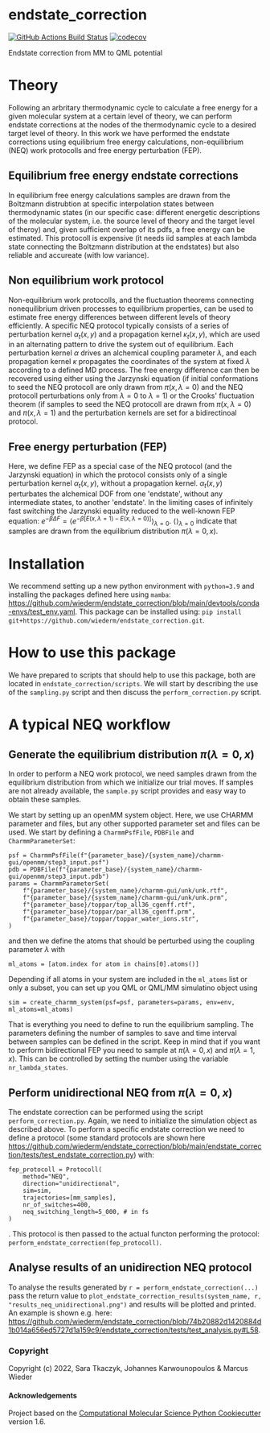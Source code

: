 endstate_correction
==============================
[//]: # (Badges)
[![GitHub Actions Build Status](https://github.com/wiederm/endstate_correction/workflows/CI/badge.svg)](https://github.com/wiederm/endstate_correction/actions?query=workflow%3ACI)
[![codecov](https://codecov.io/gh/wiederm/endstate_correction/branch/main/graph/badge.svg)](https://codecov.io/gh/wiederm/endstate_correction/branch/main)


Endstate correction from MM to QML potential

# Theory

Following an arbritary thermodynamic cycle to calculate a free energy for a given molecular system at a certain level of theory, we can perform endstate corrections at the nodes of the thermodynamic cycle to a desired target level of theory.
In this work we have performed the endstate corrections using equilibrium free energy calculations, non-equilibrium (NEQ) work protocolls and free energy perturbation (FEP).

## Equilibrium free energy endstate corrections
In equilibrium free energy calculations samples are drawn from the Boltzmann distrubtion at specific interpolation states between thermodynamic states (in our specific case: different energetic descriptions of the molecular system, i.e. the source level of theory and the target level of theroy) and, given sufficient overlap of its pdfs, a free energy can be estimated. This protocoll is expensive (it needs iid samples at each lambda state connecting the Boltzmann distribution at the endstates) but also reliable and accureate (with low variance).

## Non equilibrium work protocol 
Non-equilibrium work protocolls, and the fluctuation theorems connecting nonequilibrium driven processes to equilibrium properties, can be used to estimate free energy differences between different levels of theory efficiently.
A specific NEQ protocol typically consists of a series of perturbation kernel $\alpha_t(x,y)$ and a propagation kernel $\kappa_t(x,y)$, which are used in an alternating pattern to drive the system out of equilibrium.
Each perturbation kernel $\alpha$ drives an alchemical coupling parameter $\lambda$, and each propagation kernel $\kappa$ propagates the coordinates of the system at fixed $\lambda$ according to a defined MD process.
The free energy difference can then be recovered using either using the Jarzynski equation (if initial conformations to seed the NEQ protocoll are only drawn from $\pi(x, \lambda=0)$ and the NEQ protocoll perturbations only from $\lambda=0$ to $\lambda=1$) or the Crooks' fluctuation theorem (if samples to seed the NEQ protocoll are drawn from $\pi(x, \lambda=0)$ and $\pi(x, \lambda=1)$ and the perturbation kernels are set for a bidirectinoal protocol.

## Free energy perturbation (FEP)

Here, we define FEP as a special case of the NEQ protocol (and the Jarzynski equation) in which the protocol consists only of a single perturbation kernel $\alpha_t(x,y)$, without a propagation kernel. $\alpha_t(x,y)$ perturbates the alchemical DOF from one 'endstate', without any intermediate states, to another 'endstate'. 
In the limiting cases of infinitely fast switching the Jarzynski equality reduced to the well-known FEP equation:
$e^{-\beta \Delta F} = \langle e^{−β[E(x,\lambda=1)− E(x,\lambda=0)]} \rangle_{\lambda=0}$.
$\langle \rangle_{\lambda=0}$ indicate that samples are drawn from the equilibrium distribution $\pi(\lambda=0, x)$.

# Installation

We recommend setting up a new python environment with `python=3.9` and installing the packages defined here using `mamba`: https://github.com/wiederm/endstate_correction/blob/main/devtools/conda-envs/test_env.yaml.
This package can be installed using:
`pip install git+https://github.com/wiederm/endstate_correction.git`.

# How to use this package

We have prepared to scripts that should help to use this package, both are located in `endstate_correction/scripts`.
We will start by describing the use of the `sampling.py` script and then discuss the `perform_correction.py` script.

# A typical NEQ workflow

## Generate the equilibrium distribution $\pi(\lambda=0, x)$

In order to perform a NEQ work protocol, we need samples drawn from the equilibrium distribution from which we initialize our trial moves.
If samples are not already available, the `sample.py` script provides and easy way to obtain these samples.

We start by setting up an openMM system object. Here, we use CHARMM parameter and files, but any other supported parameter set and files can be used. We start by defining a `CharmmPsfFile`, `PDBFile` and `CharmmParameterSet`:  

```
psf = CharmmPsfFile(f"{parameter_base}/{system_name}/charmm-gui/openmm/step3_input.psf")
pdb = PDBFile(f"{parameter_base}/{system_name}/charmm-gui/openmm/step3_input.pdb")
params = CharmmParameterSet(
    f"{parameter_base}/{system_name}/charmm-gui/unk/unk.rtf",
    f"{parameter_base}/{system_name}/charmm-gui/unk/unk.prm",
    f"{parameter_base}/toppar/top_all36_cgenff.rtf",
    f"{parameter_base}/toppar/par_all36_cgenff.prm",
    f"{parameter_base}/toppar/toppar_water_ions.str",
)
```
and then we define the atoms that should be perturbed using the coupling parameter $\lambda$ with
```
ml_atoms = [atom.index for atom in chains[0].atoms()]
```
Depending if all atoms in your system are included in the `ml_atoms` list or only a subset, you can set up you QML or QML/MM simulatino object using 

```
sim = create_charmm_system(psf=psf, parameters=params, env=env, ml_atoms=ml_atoms)
```
That is everything you need to define to run the equilibrium sampling. 
The parameters defining the number of samples to save and time interval between samples can be defined in the script.
Keep in mind that if you want to perform bidirectional FEP you need to sample at $\pi(\lambda=0, x)$ and $\pi(\lambda=1, x)$. 
This can be controlled by setting the number using the variable `nr_lambda_states`.

## Perform unidirectional NEQ from $\pi(\lambda=0, x)$

The endstate correction can be performed using the script `perform_correction.py`.
Again, we need to initialize the simulation object as described above.
To perform a specific endstate correction we need to define a protocol (some standard protocols are shown here https://github.com/wiederm/endstate_correction/blob/main/endstate_correction/tests/test_endstate_correction.py) with:
```
fep_protocoll = Protocoll(
    method="NEQ",
    direction="unidirectional",
    sim=sim,
    trajectories=[mm_samples],
    nr_of_switches=400,
    neq_switching_length=5_000, # in fs
)
```
.
This protocol is then passed to the actual functon performing the protocol: `perform_endstate_correction(fep_protocoll)`.

## Analyse results of an unidirection NEQ protocol

To analyse the results generated by `r = perform_endstate_correction(...)` pass the return value to     `plot_endstate_correction_results(system_name, r, "results_neq_unidirectional.png")` and results will be plotted and printed.
An example is shown e.g. here:
https://github.com/wiederm/endstate_correction/blob/74b20882d1420884d1b014a656ed5727d1a159c9/endstate_correction/tests/test_analysis.py#L58.

### Copyright

Copyright (c) 2022, Sara Tkaczyk, Johannes Karwounopoulos & Marcus Wieder


#### Acknowledgements
 
Project based on the 
[Computational Molecular Science Python Cookiecutter](https://github.com/molssi/cookiecutter-cms) version 1.6.

